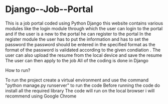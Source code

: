 # Django--Job--Portal
This is a job portal coded using Python Django this website contains various modules like the login module through which the user can login to the portal and if the user is a new to the portal he can register to the portal In the register module the user has to put the information and has to set the password the password should be entered in the specified format as the format of the password is validated according to the given condiation . The user can also upload the resume from the local device and save the resume The user can then apply to the job All of the coding is done in Django

How to run?

To run the project create a virtual environment and use the command "python manage.py runserver" to run the code Before running the code do install all the required library The code will run on the local browser i will recommend using Google Chrome
